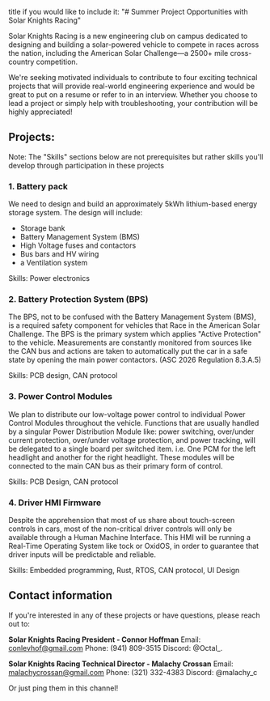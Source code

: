 title if you would like to include it: "# Summer Project Opportunities with Solar Knights Racing"

Solar Knights Racing is a new engineering club on campus dedicated to designing and building a solar-powered vehicle to compete in races across the nation, including the American Solar Challenge—a 2500+ mile cross-country competition.

We're seeking motivated individuals to contribute to four exciting technical projects that will provide real-world engineering experience and would be great to put on a resume or refer to in an interview. Whether you choose to lead a project or simply help with troubleshooting, your contribution will be highly appreciated!

## Projects:

Note: The "Skills" sections below are not prerequisites but rather skills you'll develop through participation in these projects

### 1. Battery pack
We need to design and build an approximately 5kWh lithium-based energy storage system.
The design will include:  
  - Storage bank
  - Battery Management System (BMS) 
  - High Voltage fuses and contactors
  - Bus bars and HV wiring
  - a Ventilation system

Skills: Power electronics

### 2. Battery Protection System (BPS)
  The BPS, not to be confused with the Battery Management System (BMS), is a required safety component for vehicles that Race in the American Solar Challenge. The BPS is the primary system which applies "Active Protection" to the vehicle. Measurements are constantly monitored from sources like the CAN bus and actions are taken to automatically put the car in a safe state by opening the main power contactors. (ASC 2026 Regulation 8.3.A.5)

Skills: PCB design, CAN protocol

### 3. Power Control Modules
We plan to distribute our low-voltage power control to individual Power Control Modules throughout the vehicle. Functions that are usually handled by a singular Power Distribution Module like: power switching, over/under current protection, over/under voltage protection, and power tracking, will be delegated to a single board per switched item. i.e. One PCM for the left headlight and another for the right headlight. These modules will be connected to the main CAN bus as their primary form of control.

Skills: PCB Design, CAN protocol

### 4. Driver HMI Firmware
  Despite the apprehension that most of us share about touch-screen controls in cars, most of the non-critical driver controls will only be available through a Human Machine Interface. This HMI will be running a Real-Time Operating System like tock or OxidOS, in order to guarantee that driver inputs will be predictable and reliable.
 
Skills:  Embedded programming,  Rust,  RTOS, CAN protocol,  UI Design

## Contact information

If you're interested in any of these projects or have questions, please reach out to:

**Solar Knights Racing President - Connor Hoffman**
Email: conlevhof@gmail.com
Phone: (941) 809-3515
Discord: @Octal_.

**Solar Knights Racing Technical Director - Malachy Crossan**
Email: malachycrossan@gmail.com
Phone: (321) 332-4383
Discord: @malachy_c

 Or just ping them in this channel!
